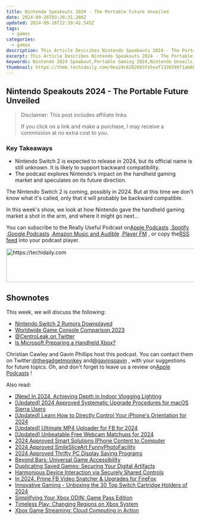 ```yaml
---
title: Nintendo Speakouts 2024 - The Portable Future Unveiled
date: 2024-09-26T03:26:31.286Z
updated: 2024-09-26T22:39:42.545Z
tags:
  - games
categories:
  - games
description: This Article Describes Nintendo Speakouts 2024 - The Portable Future Unveiled
excerpt: This Article Describes Nintendo Speakouts 2024 - The Portable Future Unveiled
keywords: Nintendo 2024 Speakout,Portable Gaming 2024,Nintendo Unveils,Next-Gen Portables,Future Nintendo Console,Portable Tech Announce,Gaming Innovations 2024
thumbnail: https://thmb.techidaily.com/9ea24c6282003fe5eaf1336598f1ab6b49832d478e258a2b3fdb222135f271e5.jpg
---
```


## Nintendo Speakouts 2024 - The Portable Future Unveiled

>  Disclaimer: This post includes affiliate links
>
>  If you click on a link and make a purchase, I may receive a commission at no extra cost to you.
>

### Key Takeaways

* Nintendo Switch 2 is expected to release in 2024, but its official name is still unknown. It is likely to support backward compatibility.
* The podcast explores Nintendo's impact on the handheld gaming market and speculates on its future direction.

 The Nintendo Switch 2 is coming, possibly in 2024\. But at this time we don't know what it's called, only that it will probably be backward compatible.

 In this week's show, we look at how Nintendo gave the handheld gaming market a shot in the arm, and where it might go next...

 You can subscribe to the Really Useful Podcast on[Apple Podcasts](https://podcasts.apple.com/gb/podcast/the-really-useful-podcast/id1437847131?mt=2) ,[Spotify](https://open.spotify.com/show/283gDxLd6OTNEpRq6tN7ha) ,[Google Podcasts](https://www.google.com/podcasts?feed=aHR0cHM6Ly9hbmNob3IuZm0vcy8zMWJlNDcwL3BvZGNhc3QvcnNz) ,[Amazon Music and Audible](https://music.amazon.co.uk/podcasts/20ab73d4-5da2-46c7-a17f-dc6eb39bdb48/The-Really-Useful-Podcast) ,[Player FM](https://player.fm/series/the-really-useful-podcast-2491856) , or copy the[RSS feed](https://feeds.transistor.fm/the-really-useful-podcast) into your podcast player.

<!-- affiliate ads begin -->
<a href="https://bluettius.sjv.io/c/5597632/2139115/17108" target="_top" id="2139115">
  <img src="//a.impactradius-go.com/display-ad/17108-2139115" border="0" alt="https://techidaily.com" width="728" height="90"/>
</a>
<img height="0" width="0" src="https://bluettius.sjv.io/i/5597632/2139115/17108" style="position:absolute;visibility:hidden;" border="0" />
<!-- affiliate ads end -->

## Shownotes

This week, we will discuss the following:

* [Nintendo Switch 2 Rumors Downplayed](https://in.ign.com/nintendo-switch-2-unofficial-name/201860/news/nintendo-switch-2-2024-launch-rumors-dismissed-by-president-shuntaro-furukawa)
* [Worldwide Game Console Comparison 2023](https://www.vgchartz.com/article/457236/ps5-vs-xbox-series-xs-vs-switch-2023-worldwide-sales-comparison-charts-through-april/)
* [@CentroLeak on Twitter](https://twitter.com/CentroLeaks/status/1756498922762015165)
* [Is Microsoft Preparing a Handheld Xbox?](https://www.levelup.com/en/news/774539/RUMOR-Microsoft-prepares-2-nextgen-consoles-will-have-portable-Xbox-similar-to-Switch)

 Christian Cawley and Gavin Phillips host this podcast. You can contact them on Twitter:[@thegadgetmonkey](https://twitter.com/thegadgetmonkey) and[@gavinspavin](https://twitter.com/gavinspavin) , with your suggestions for future topics. Oh, and don't forget to leave us a review on[Apple Podcasts](http://podcasts.apple.com/gb/podcast/the-really-useful-podcast/id1437847131?mt=2) !

<ins class="adsbygoogle"
     style="display:block"
     data-ad-format="autorelaxed"
     data-ad-client="ca-pub-7571918770474297"
     data-ad-slot="1223367746"></ins>

<ins class="adsbygoogle"
     style="display:block"
     data-ad-client="ca-pub-7571918770474297"
     data-ad-slot="8358498916"
     data-ad-format="auto"
     data-full-width-responsive="true"></ins>

<span class="atpl-alsoreadstyle">Also read:</span>
<div><ul>
<li><a href="https://facebook-record-videos.techidaily.com/new-in-2024-achieving-depth-in-indoor-vlogging-lighting/"><u>[New] In 2024, Achieving Depth in Indoor Vlogging Lighting</u></a></li>
<li><a href="https://fox-links.techidaily.com/updated-2024-approved-systematic-upgrade-procedures-for-macos-sierra-users/"><u>[Updated] 2024 Approved Systematic Upgrade Procedures for macOS Sierra Users</u></a></li>
<li><a href="https://fox-access.techidaily.com/updated-learn-how-to-directly-control-your-iphones-orientation-for-2024/"><u>[Updated] Learn How to Directly Control Your iPhone's Orientation for 2024</u></a></li>
<li><a href="https://facebook-video-content.techidaily.com/updated-ultimate-mp4-uploader-for-fb-for-2024/"><u>[Updated] Ultimate MP4 Uploader for FB for 2024</u></a></li>
<li><a href="https://screen-capture.techidaily.com/updated-unbeatable-free-webcam-matchups-for-2024/"><u>[Updated] Unbeatable Free Webcam Matchups for 2024</u></a></li>
<li><a href="https://extra-skills.techidaily.com/2024-approved-smart-solutions-iphone-content-to-computer/"><u>2024 Approved Smart Solutions IPhone Content to Computer</u></a></li>
<li><a href="https://extra-support.techidaily.com/2024-approved-smilesliceart-funnyphotofacility/"><u>2024 Approved SmileSliceArt FunnyPhotoFacility</u></a></li>
<li><a href="https://remote-screen-capture.techidaily.com/2024-approved-thrifty-pc-display-saving-programs/"><u>2024 Approved Thrifty PC Display Saving Programs</u></a></li>
<li><a href="https://games-able.techidaily.com/beyond-bars-universal-game-accessibility/"><u>Beyond Bars: Universal Game Accessibility</u></a></li>
<li><a href="https://games-able.techidaily.com/duplicating-saved-games-securing-your-digital-artifacts/"><u>Duplicating Saved Games: Securing Your Digital Artifacts</u></a></li>
<li><a href="https://games-able.techidaily.com/harmonious-device-interaction-via-securely-shared-controls/"><u>Harmonious Device Interaction via Securely Shared Controls</u></a></li>
<li><a href="https://facebook-video-content.techidaily.com/in-2024-prime-fb-video-snatcher-and-upgrades-for-firefox/"><u>In 2024, Prime FB Video Snatcher & Upgrades for FireFox</u></a></li>
<li><a href="https://games-able.techidaily.com/innovative-gaming-unboxing-the-30-top-switch-cartridge-holders-of-2024/"><u>Innovative Gaming - Unboxing the 30 Top Switch Cartridge Holders of 2024</u></a></li>
<li><a href="https://games-able.techidaily.com/simplifying-your-xbox-odin-game-pass-edition/"><u>Simplifying Your Xbox ODIN: Game Pass Edition</u></a></li>
<li><a href="https://games-able.techidaily.com/timeless-play-changing-regions-on-xbox-system/"><u>Timeless Play: Changing Regions on Xbox System</u></a></li>
<li><a href="https://games-able.techidaily.com/xbox-game-streaming-cloud-computing-in-action/"><u>Xbox Game Streaming: Cloud Computing in Action</u></a></li>
</ul></div>

